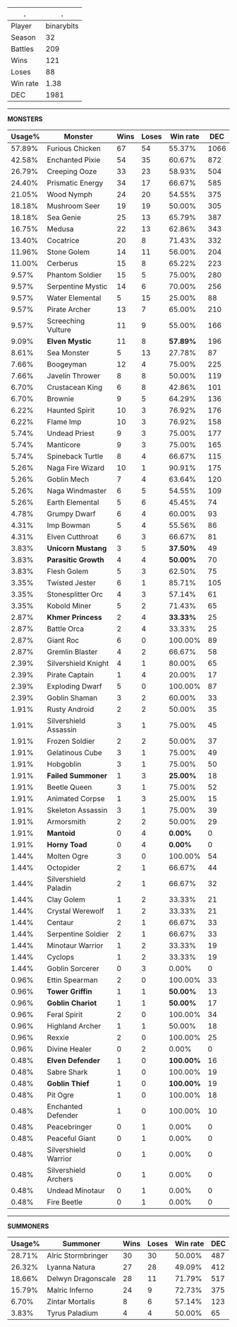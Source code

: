 .|.
|-|-
Player|binarybits
Season|32
Battles|209
Wins|121
Loses|88
Win rate|1.38
DEC|1981

---
**MONSTERS**

Usage%|Monster|Wins|Loses|Win rate|DEC|
-|-|-|-|-|-|
57.89%|Furious Chicken|67|54|55.37%|1066|
42.58%|Enchanted Pixie|54|35|60.67%|872|
26.79%|Creeping Ooze|33|23|58.93%|504|
24.40%|Prismatic Energy|34|17|66.67%|585|
21.05%|Wood Nymph|24|20|54.55%|375|
18.18%|Mushroom Seer|19|19|50.00%|305|
18.18%|Sea Genie|25|13|65.79%|387|
16.75%|Medusa|22|13|62.86%|343|
13.40%|Cocatrice|20|8|71.43%|332|
11.96%|Stone Golem|14|11|56.00%|204|
11.00%|Cerberus|15|8|65.22%|223|
9.57%|Phantom Soldier|15|5|75.00%|280|
9.57%|Serpentine Mystic|14|6|70.00%|256|
9.57%|Water Elemental|5|15|25.00%|88|
9.57%|Pirate Archer|13|7|65.00%|210|
9.57%|Screeching Vulture|11|9|55.00%|166|
9.09%|**Elven Mystic**|11|8|**57.89%**|196|
8.61%|Sea Monster|5|13|27.78%|87|
7.66%|Boogeyman|12|4|75.00%|225|
7.66%|Javelin Thrower|8|8|50.00%|119|
6.70%|Crustacean King|6|8|42.86%|101|
6.70%|Brownie|9|5|64.29%|136|
6.22%|Haunted Spirit|10|3|76.92%|176|
6.22%|Flame Imp|10|3|76.92%|158|
5.74%|Undead Priest|9|3|75.00%|177|
5.74%|Manticore|9|3|75.00%|165|
5.74%|Spineback Turtle|8|4|66.67%|115|
5.26%|Naga Fire Wizard|10|1|90.91%|175|
5.26%|Goblin Mech|7|4|63.64%|120|
5.26%|Naga Windmaster|6|5|54.55%|109|
5.26%|Earth Elemental|5|6|45.45%|74|
4.78%|Grumpy Dwarf|6|4|60.00%|93|
4.31%|Imp Bowman|5|4|55.56%|86|
4.31%|Elven Cutthroat|6|3|66.67%|81|
3.83%|**Unicorn Mustang**|3|5|**37.50%**|49|
3.83%|**Parasitic Growth**|4|4|**50.00%**|70|
3.83%|Flesh Golem|5|3|62.50%|75|
3.35%|Twisted Jester|6|1|85.71%|105|
3.35%|Stonesplitter Orc|4|3|57.14%|61|
3.35%|Kobold Miner|5|2|71.43%|65|
2.87%|**Khmer Princess**|2|4|**33.33%**|25|
2.87%|Battle Orca|2|4|33.33%|25|
2.87%|Giant Roc|6|0|100.00%|89|
2.87%|Gremlin Blaster|4|2|66.67%|58|
2.39%|Silvershield Knight|4|1|80.00%|65|
2.39%|Pirate Captain|1|4|20.00%|17|
2.39%|Exploding Dwarf|5|0|100.00%|87|
2.39%|Goblin Shaman|3|2|60.00%|33|
1.91%|Rusty Android|2|2|50.00%|35|
1.91%|Silvershield Assassin|3|1|75.00%|45|
1.91%|Frozen Soldier|2|2|50.00%|37|
1.91%|Gelatinous Cube|3|1|75.00%|49|
1.91%|Hobgoblin|3|1|75.00%|50|
1.91%|**Failed Summoner**|1|3|**25.00%**|18|
1.91%|Beetle Queen|3|1|75.00%|52|
1.91%|Animated Corpse|1|3|25.00%|15|
1.91%|Skeleton Assassin|3|1|75.00%|39|
1.91%|Armorsmith|2|2|50.00%|29|
1.91%|**Mantoid**|0|4|**0.00%**|0|
1.91%|**Horny Toad**|0|4|**0.00%**|0|
1.44%|Molten Ogre|3|0|100.00%|54|
1.44%|Octopider|2|1|66.67%|44|
1.44%|Silvershield Paladin|2|1|66.67%|32|
1.44%|Clay Golem|1|2|33.33%|21|
1.44%|Crystal Werewolf|1|2|33.33%|21|
1.44%|Centaur|2|1|66.67%|33|
1.44%|Serpentine Soldier|2|1|66.67%|33|
1.44%|Minotaur Warrior|1|2|33.33%|19|
1.44%|Cyclops|1|2|33.33%|19|
1.44%|Goblin Sorcerer|0|3|0.00%|0|
0.96%|Ettin Spearman|2|0|100.00%|33|
0.96%|**Tower Griffin**|1|1|**50.00%**|13|
0.96%|**Goblin Chariot**|1|1|**50.00%**|17|
0.96%|Feral Spirit|2|0|100.00%|34|
0.96%|Highland Archer|1|1|50.00%|18|
0.96%|Rexxie|2|0|100.00%|25|
0.96%|Divine Healer|0|2|0.00%|0|
0.48%|**Elven Defender**|1|0|**100.00%**|16|
0.48%|Sabre Shark|1|0|100.00%|19|
0.48%|**Goblin Thief**|1|0|**100.00%**|19|
0.48%|Pit Ogre|1|0|100.00%|18|
0.48%|Enchanted Defender|1|0|100.00%|10|
0.48%|Peacebringer|0|1|0.00%|0|
0.48%|Peaceful Giant|0|1|0.00%|0|
0.48%|Silvershield Warrior|0|1|0.00%|0|
0.48%|Silvershield Archers|0|1|0.00%|0|
0.48%|Undead Minotaur|0|1|0.00%|0|
0.48%|Fire Beetle|0|1|0.00%|0|

---
**SUMMONERS**

Usage%|Summoner|Wins|Loses|Win rate|DEC|
-|-|-|-|-|-|
28.71%|Alric Stormbringer|30|30|50.00%|487|
26.32%|Lyanna Natura|27|28|49.09%|412|
18.66%|Delwyn Dragonscale|28|11|71.79%|517|
15.79%|Malric Inferno|24|9|72.73%|375|
6.70%|Zintar Mortalis|8|6|57.14%|123|
3.83%|Tyrus Paladium|4|4|50.00%|65|
